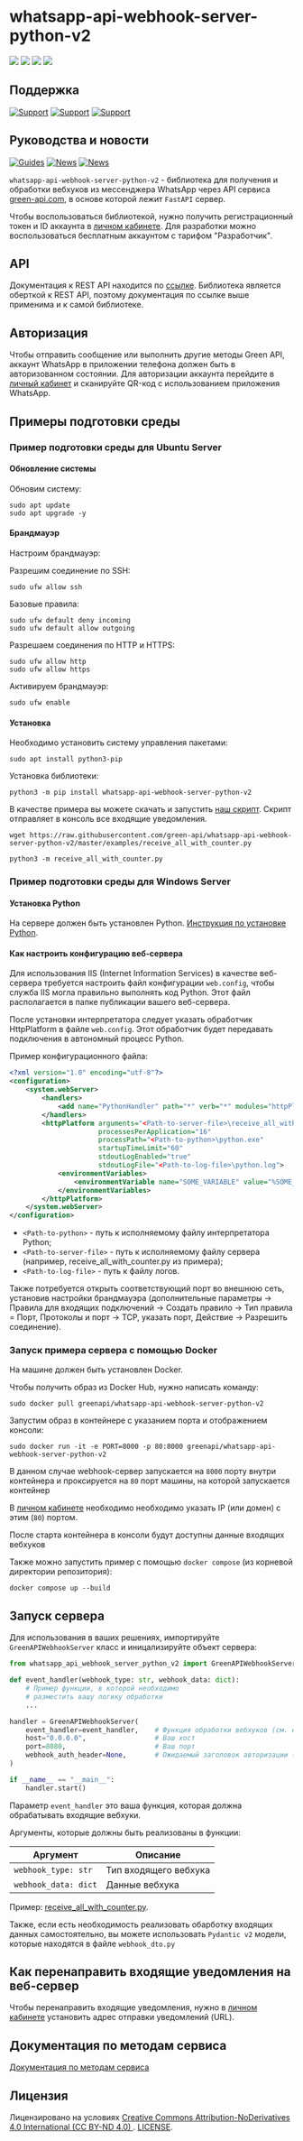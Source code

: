 # whatsapp-api-webhook-server-python-v2

![](https://img.shields.io/badge/license-CC%20BY--ND%204.0-green)
![](https://img.shields.io/pypi/status/whatsapp-api-webhook-server-python-v2)
![](https://img.shields.io/pypi/pyversions/whatsapp-api-webhook-server-python-v2)
![](https://img.shields.io/pypi/dm/whatsapp-api-webhook-server-python-v2)

## Поддержка

[![Support](https://img.shields.io/badge/support@green--api.com-D14836?style=for-the-badge&logo=gmail&logoColor=white)](mailto:support@green-api.com)
[![Support](https://img.shields.io/badge/Telegram-2CA5E0?style=for-the-badge&logo=telegram&logoColor=white)](https://t.me/greenapi_support_ru_bot)
[![Support](https://img.shields.io/badge/WhatsApp-25D366?style=for-the-badge&logo=whatsapp&logoColor=white)](https://wa.me/79993331223)

## Руководства и новости

[![Guides](https://img.shields.io/badge/YouTube-%23FF0000.svg?style=for-the-badge&logo=YouTube&logoColor=white)](https://www.youtube.com/@green-api)
[![News](https://img.shields.io/badge/Telegram-2CA5E0?style=for-the-badge&logo=telegram&logoColor=white)](https://t.me/green_api)
[![News](https://img.shields.io/badge/WhatsApp-25D366?style=for-the-badge&logo=whatsapp&logoColor=white)](https://whatsapp.com/channel/0029VaHUM5TBA1f7cG29nO1C)

`whatsapp-api-webhook-server-python-v2` - библиотека для получения и обработки вебхуков из мессенджера WhatsApp через API сервиса [green-api.com](https://green-api.com/), в основе которой лежит `FastAPI` сервер.

Чтобы воспользоваться библиотекой, нужно получить регистрационный токен
и ID аккаунта в [личном кабинете](https://console.green-api.com/).
Для разработки можно воспользоваться бесплатным аккаунтом с тарифом "Разработчик".

## API

Документация к REST API находится по [ссылке](https://green-api.com/docs/api/).
Библиотека является оберткой к REST API, поэтому документация по ссылке выше применима и к самой библиотеке.

## Авторизация

Чтобы отправить сообщение или выполнить другие методы Green API, аккаунт WhatsApp в приложении телефона должен быть в авторизованном состоянии. Для авторизации аккаунта перейдите в [личный кабинет](https://console.green-api.com/) и сканируйте QR-код с использованием приложения WhatsApp.

## Примеры подготовки среды

### Пример подготовки среды для Ubuntu Server

#### Обновление системы

Обновим систему:

```shell
sudo apt update
sudo apt upgrade -y
```

#### Брандмауэр

Настроим брандмауэр:

Разрешим соединение по SSH:

```shell
sudo ufw allow ssh
```

Базовые правила:

```shell
sudo ufw default deny incoming
sudo ufw default allow outgoing
```

Разрешаем соединения по HTTP и HTTPS:

```shell
sudo ufw allow http
sudo ufw allow https
```

Активируем брандмауэр:

```shell
sudo ufw enable
```

#### Установка

Необходимо установить систему управления пакетами:

```shell
sudo apt install python3-pip
```

Установка библиотеки:

```shell
python3 -m pip install whatsapp-api-webhook-server-python-v2
```

В качестве примера вы можете скачать и запустить [наш скрипт](https://github.com/green-api/whatsapp-api-webhook-server-python-v2/blob/master/examples/receive_all_with_counter.py). Скрипт отправляет в консоль все входящие уведомления.

```shell
wget https://raw.githubusercontent.com/green-api/whatsapp-api-webhook-server-python-v2/master/examples/receive_all_with_counter.py
```


```shell
python3 -m receive_all_with_counter.py
```

### Пример подготовки среды для Windows Server

#### Установка Python

На сервере должен быть установлен Python. [Инструкция по установке Python](https://www.python.org/downloads/).

#### Как настроить конфигурацию веб-сервера

Для использования IIS (Internet Information Services) в качестве веб-сервера требуется настроить файл
конфигурации `web.config`, чтобы служба IIS могла правильно выполнять код Python. Этот файл располагается в папке
публикации вашего веб-сервера.

После установки интерпретатора следует указать обработчик HttpPlatform в файле `web.config`. Этот обработчик будет
передавать подключения в автономный процесс Python.

Пример конфигурационного файла:

```xml
<?xml version="1.0" encoding="utf-8"?>
<configuration>
    <system.webServer>
        <handlers>
            <add name="PythonHandler" path="*" verb="*" modules="httpPlatformHandler" resourceType="Unspecified"/>
        </handlers>
        <httpPlatform arguments="<Path-to-server-file>\receive_all_with_counter.py.py"
                      processesPerApplication="16"
                      processPath="<Path-to-python>\python.exe"
                      startupTimeLimit="60"
                      stdoutLogEnabled="true"
                      stdoutLogFile="<Path-to-log-file>\python.log">
            <environmentVariables>
                <environmentVariable name="SOME_VARIABLE" value="%SOME_VAR%"/>
            </environmentVariables>
        </httpPlatform>
    </system.webServer>
</configuration>
```

- `<Path-to-python>` - путь к исполняемому файлу интерпретатора Python;
- `<Path-to-server-file>` - путь к исполняемому файлу сервера (например, receive_all_with_counter.py из примера);
- `<Path-to-log-file>` - путь к файлу логов.

Также потребуется открыть соответствующий порт во внешнюю сеть, установив настройки брандмауэра (дополнительные
параметры -> Правила для входящих подключений -> Создать правило -> Тип правила = Порт, Протоколы и порт -> TCP, указать
порт, Действие -> Разрешить соединение).

### Запуск примера сервера с помощью Docker

На машине должен быть установлен Docker.

Чтобы получить образ из Docker Hub, нужно написать команду:

```
sudo docker pull greenapi/whatsapp-api-webhook-server-python-v2
```

Запустим образ в контейнере с указанием порта и отображением консоли:

```
sudo docker run -it -e PORT=8000 -p 80:8000 greenapi/whatsapp-api-webhook-server-python-v2
```

В данном случае webhook-сервер запускается на `8000` порту внутри контейнера и проксируется на `80` порт машины, на которой запускается контейнер

В [личном кабинете](https://console.green-api.com/) необходимо необходимо указать IP (или домен) с этим (`80`) портом.

После старта контейнера в консоли будут доступны данные входящих вебхуков

Также можно запустить пример с помощью `docker compose` (из корневой директории репозитория):

```
docker compose up --build
```

## Запуск сервера

Для использования в ваших решениях, импортируйте `GreenAPIWebhookServer` класс и иницализируйте объект сервера:

```python
from whatsapp_api_webhook_server_python_v2 import GreenAPIWebhookServer

def event_handler(webhook_type: str, webhook_data: dict):
    # Пример функции, в которой необходимо
    # разместить вашу логику обработки
    ...

handler = GreenAPIWebhookServer(
    event_handler=event_handler,    # Функция обработки вебхуков (см. examples)
    host="0.0.0.0",                 # Ваш хост
    port=8080,                      # Ваш порт
    webhook_auth_header=None,       # Ожидаемый заголовок авторизации (см. личный кабинет)
)

if __name__ == "__main__":
    handler.start()
```

Параметр `event_handler` это ваша функция, которая должна обрабатывать входящие вебхуки.

Аргументы, которые должны быть реализованы в функции:

| Аргумент            | Описание                 |
|---------------------|--------------------------|
| `webhook_type: str` | Тип входящего вебхука    |
| `webhook_data: dict`| Данные вебхука           |

Пример: [receive_all_with_counter.py](https://github.com/green-api/whatsapp-api-webhook-server-python-v2/blob/master/examples/receive_all_with_counter.py).

Также, если есть необходимость реализовать обарботку входящих данных самостоятельно, вы можете использовать `Pydantic v2` модели, которые находятся в файле `webhook_dto.py`

## Как перенаправить входящие уведомления на веб-сервер

Чтобы перенаправить входящие уведомления, нужно в [личном кабинете](https://console.green-api.com/) установить адрес отправки уведомлений (URL).

## Документация по методам сервиса

[Документация по методам сервиса](https://green-api.com/docs/api/)

## Лицензия

Лицензировано на условиях [
Creative Commons Attribution-NoDerivatives 4.0 International (CC BY-ND 4.0)
](https://creativecommons.org/licenses/by-nd/4.0/). [LICENSE](../LICENSE).

